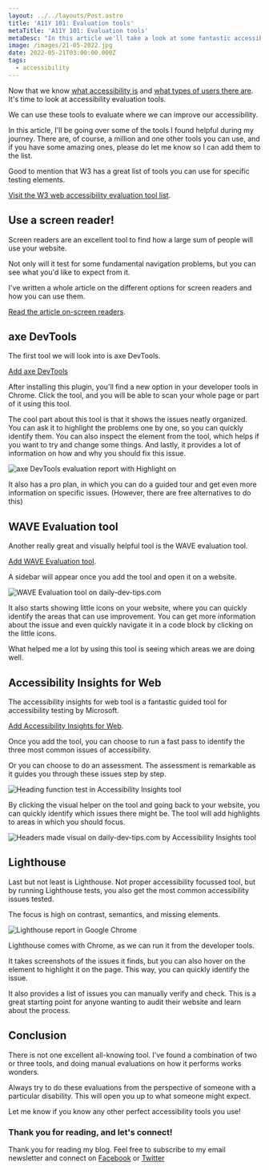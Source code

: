 ```yaml
---
layout: ../../layouts/Post.astro
title: 'A11Y 101: Evaluation tools'
metaTitle: 'A11Y 101: Evaluation tools'
metaDesc: "In this article we'll take a look at some fantastic accessibility evalaution tools"
image: /images/21-05-2022.jpg
date: 2022-05-21T03:00:00.000Z
tags:
  - accessibility
---
```


Now that we know [what accessibility is](https://daily-dev-tips.com/posts/a11y-101-what-is-accessibility/) and [what types of users there are](https://daily-dev-tips.com/posts/a11y-101-type-of-users-and-how-they-interact/). It's time to look at accessibility evaluation tools.

We can use these tools to evaluate where we can improve our accessibility.

In this article, I'll be going over some of the tools I found helpful during my journey.
There are, of course, a million and one other tools you can use, and if you have some amazing ones, please do let me know so I can add them to the list.

Good to mention that W3 has a great list of tools you can use for specific testing elements.

[Visit the W3 web accessibility evaluation tool list](https://www.w3.org/WAI/ER/tools/).

## Use a screen reader!

Screen readers are an excellent tool to find how a large sum of people will use your website.

Not only will it test for some fundamental navigation problems, but you can see what you'd like to expect from it.

I've written a whole article on the different options for screen readers and how you can use them.

[Read the article on-screen readers](https://daily-dev-tips.com/posts/a11y-101-how-to-use-a-screenreader/).

## axe DevTools

The first tool we will look into is axe DevTools.

[Add axe DevTools](https://chrome.google.com/webstore/detail/axe-devtools-web-accessib/lhdoppojpmngadmnindnejefpokejbdd)

After installing this plugin, you'll find a new option in your developer tools in Chrome.
Click the tool, and you will be able to scan your whole page or part of it using this tool.

The cool part about this tool is that it shows the issues neatly organized. You can ask it to highlight the problems one by one, so you can quickly identify them.
You can also inspect the element from the tool, which helps if you want to try and change some things.
And lastly, it provides a lot of information on how and why you should fix this issue.

![axe DevTools evaluation report with Highlight on](https://cdn.hashnode.com/res/hashnode/image/upload/v1652246243879/FmPqfvBy7.png)

It also has a pro plan, in which you can do a guided tour and get even more information on specific issues. (However, there are free alternatives to do this)

## WAVE Evaluation tool

Another really great and visually helpful tool is the WAVE evaluation tool.

[Add WAVE Evaluation tool](https://chrome.google.com/webstore/detail/wave-evaluation-tool/jbbplnpkjmmeebjpijfedlgcdilocofh).

A sidebar will appear once you add the tool and open it on a website.

![WAVE Evaluation tool on daily-dev-tips.com](https://cdn.hashnode.com/res/hashnode/image/upload/v1652246603158/eiKnmPNRf.png)

It also starts showing little icons on your website, where you can quickly identify the areas that can use improvement.
You can get more information about the issue and even quickly navigate it in a code block by clicking on the little icons.

What helped me a lot by using this tool is seeing which areas we are doing well.

## Accessibility Insights for Web

The accessibility insights for web tool is a fantastic guided tool for accessibility testing by Microsoft.

[Add Accessibility Insights for Web](https://chrome.google.com/webstore/detail/accessibility-insights-fo/pbjjkligggfmakdaogkfomddhfmpjeni?hl=en).

Once you add the tool, you can choose to run a fast pass to identify the three most common issues of accessibility.

Or you can choose to do an assessment.
The assessment is remarkable as it guides you through these issues step by step.

![Heading function test in Accessibility Insights tool](https://cdn.hashnode.com/res/hashnode/image/upload/v1652247407076/m3mVVxThW.png)

By clicking the visual helper on the tool and going back to your website, you can quickly identify which issues there might be.
The tool will add highlights to areas in which you should focus.

![Headers made visual on daily-dev-tips.com by Accessibility Insights tool](https://cdn.hashnode.com/res/hashnode/image/upload/v1652247449514/z8rPRM19O.png)

## Lighthouse

Last but not least is Lighthouse. Not proper accessibility focussed tool, but by running Lighthouse tests, you also get the most common accessibility issues tested.

The focus is high on contrast, semantics, and missing elements.

![Lighthouse report in Google Chrome](https://cdn.hashnode.com/res/hashnode/image/upload/v1652247673005/gFsT9dMpJ.png)

Lighthouse comes with Chrome, as we can run it from the developer tools.

It takes screenshots of the issues it finds, but you can also hover on the element to highlight it on the page.
This way, you can quickly identify the issue.

It also provides a list of issues you can manually verify and check. This is a great starting point for anyone wanting to audit their website and learn about the process.

## Conclusion

There is not one excellent all-knowing tool.
I've found a combination of two or three tools, and doing manual evaluations on how it performs works wonders.

Always try to do these evaluations from the perspective of someone with a particular disability.
This will open you up to what someone might expect.

Let me know if you know any other perfect accessibility tools you use!

### Thank you for reading, and let's connect!

Thank you for reading my blog. Feel free to subscribe to my email newsletter and connect on [Facebook](https://www.facebook.com/DailyDevTipsBlog) or [Twitter](https://twitter.com/DailyDevTips1)
